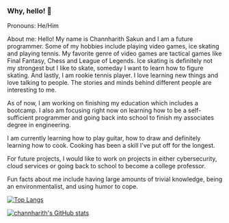 ### Why, hello! 👋

Pronouns: He/Him

About me: Hello! My name is Channharith Sakun and I am a future programmer. Some of my hobbies include playing video games, ice skating and playing tennis. My favorite genre of video games are tactical games like Final Fantasy, Chess and League of Legends. Ice skating is definitely not my strongest but I like to skate, someday I want to learn how to figure skating. And lastly, I am rookie tennis player. I love learning new things and love talking to people. The stories and minds behind different people are interesting to me.


As of now, I am working on finishing my education which includes a bootcamp. I also am focusing right now on learning how to be a self-sufficient programmer and going back into school to finish my associates degree in engineering.

I am currently learning how to play guitar, how to draw and definitely learning how to cook. Cooking has been a skill I've put off for the longest.

For future projects, I would like to work on projects in either cybersecurity, cloud services or going back to school to become a college professor.

Fun facts about me include having large amounts of trivial knowledge, being an environmentalist, and using humor to cope.

[![Top Langs](https://github-readme-stats.vercel.app/api/top-langs/?username=channharith&layout=compact)](https://github.com/yourUserName/github-readme-stats)

[![channharith's GitHub stats](https://github-readme-stats.vercel.app/api?username=channharith)](https://github.com/yourUserName/github-readme-stats)
<!--
**channharith/channharith** is a ✨ _special_ ✨ repository because its `README.md` (this file) appears on your GitHub profile.

Here are some ideas to get you started:


- 📫 How to reach me: ...

-->
